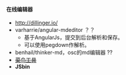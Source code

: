 #### **在线编辑器**
*  http://dillinger.io/
*  varharrie/angular-mdeditor ？？
	* 基于AngularJs，提交到后台解析和保存。
    * 可以使用pegdown作解析。
*  benhail/thinker-md，osc的md编辑器 ??
* <del>[菜鸟工具](https://c.runoob.com/)</del>
* **JSbin**
